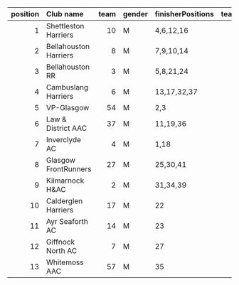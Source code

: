 |   position | Club name             |   team | gender   | finisherPositions   |   teamPoints |   penaltyPoints |   totalPoints |   totalFinishers | Website                                    |
|-----------:|:----------------------|-------:|:---------|:--------------------|-------------:|----------------:|--------------:|-----------------:|:-------------------------------------------|
|          1 | Shettleston Harriers  |     10 | M        | 4,6,12,16           |           38 |               0 |            38 |                6 | http://shettlestonharriers.org.uk/         |
|          2 | Bellahouston Harriers |      8 | M        | 7,9,10,14           |           40 |               0 |            40 |                8 | http://www.bellahoustonharriers.co.uk/     |
|          3 | Bellahouston RR       |      3 | M        | 5,8,21,24           |           58 |               0 |            58 |                6 | https://www.bellahoustonroadrunners.co.uk/ |
|          4 | Cambuslang Harriers   |      6 | M        | 13,17,32,37         |           99 |               0 |            99 |                4 | https://cambuslangharriers.org/            |
|          5 | VP-Glasgow            |     54 | M        | 2,3                 |            5 |             102 |           107 |                2 | https://www.vp-glasgow.com                 |
|          6 | Law & District AAC    |     37 | M        | 11,19,36            |           66 |              51 |           117 |                3 | http://www.lawaac.co.uk/                   |
|          7 | Inverclyde AC         |      4 | M        | 1,18                |           19 |             102 |           121 |                2 | https://www.inverclydeac.org/              |
|          8 | Glasgow FrontRunners  |     27 | M        | 25,30,41            |           96 |              51 |           147 |                3 | https://www.glasgowfrontrunners.org/       |
|          9 | Kilmarnock H&AC       |      2 | M        | 31,34,39            |          104 |              51 |           155 |                3 | http://www.kilmarnockharriers.com/         |
|         10 | Calderglen Harriers   |     17 | M        | 22                  |           22 |             153 |           175 |                1 | http://www.calderglenharriers.org.uk/      |
|         11 | Ayr Seaforth AC       |     14 | M        | 23                  |           23 |             153 |           176 |                1 | https://www.ayrseaforth.co.uk/             |
|         12 | Giffnock North AC     |      7 | M        | 27                  |           27 |             153 |           180 |                1 | https://www.giffnocknorth.co.uk/           |
|         13 | Whitemoss AAC         |     57 | M        | 35                  |           35 |             153 |           188 |                1 | https://whitemossaac.co.uk/                |